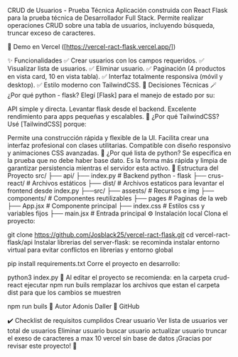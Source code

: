 CRUD de Usuarios - Prueba Técnica
Aplicación construida con React Flask para la prueba técnica de Desarrollador Full Stack. Permite realizar operaciones CRUD sobre una tabla de usuarios, incluyendo búsqueda, truncar exceso de caracteres.

🚀 Demo en Vercel
([https://vercel-ract-flask.vercel.app/])

✨ Funcionalidades
✅ Crear usuarios con los campos requeridos.
✅ Visualizar lista de usuarios.
✅ Eliminar usuario.
✅ Paginación (4 productos en vista card, 10 en vista tabla).
✅ Interfaz totalmente responsiva (móvil y desktop).
✅ Estilo moderno con TailwindCSS.
🧠 Decisiones Técnicas
🪄 ¿Por qué python - flask?
Elegí [Flask] para el manejo de estado por su:

API simple y directa.
Levantar flask desde el backend.
Excelente rendimiento para apps pequeñas y escalables.
🎨 ¿Por qué TailwindCSS?
Usé [TailwindCSS] porque:

Permite una construcción rápida y flexible de la UI.
Facilita crear una interfaz profesional con clases utilitarias.
Compatible con diseño responsivo y animaciones CSS avanzadas.
💾 ¿Por qué lista de python?
Se especifica en la prueba que no debe haber base dato.
Es la forma más rápida y limpia de garantizar persistencia mientras el servidor esta activo.
📂 Estructura del Proyecto
src/
├── api/
    ├── index.py           # Backend python - flask
├── crus-react/            # Archivos estáticos
     ├── dist/             # Archivos estaticos para levantar el frontend desde index.py
     ├──src/
        ├── assests/           # Recursos e img
        ├── components/        # Componentes reutilizables
        ├── pages              # Paginas de la web
        ├── App.jsx            # Componente principal
        ├── index.css          # Estilos css y variables fijos
        ├── main.jsx           # Entrada principal
⚙️ Instalación local
Clona el proyecto:

git clone https://github.com/Josblack25/vercel-ract-flask.git
cd vercel-ract-flask/api
Instalar librerias del server-flask: se recominda instalar entorno virtual para evitar conflictos en librerias y entorno global

pip install requirements.txt
Corre el proyecto en desarrollo:

python3 index.py
🧪 Al editar el proyecto se recomienda:
en la carpeta crud-react ejecutar npm run buils remplazar los archivos que estan el carpeta dist para que los cambios se muestren

npm run buils
📝 Autor
Adonis Daller
🐙 GitHub

✔️ Checklist de requisitos cumplidos
 Crear usuario
 Ver lista de usuarios
 ver total de usuarios
 Eliminar usuario
 buscar usuario
 actualizar usuario
 truncar el exeso de caracteres a max 10
 vercel sin base de datos
¡Gracias por revisar este proyecto! 🚀
